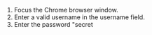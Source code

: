 1. Focus the Chrome browser window.
2. Enter a valid username in the username field.
3. Enter the password "secret